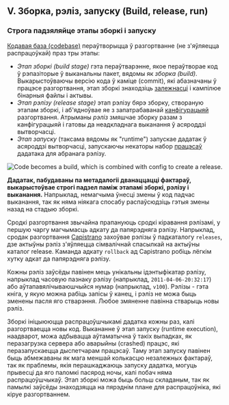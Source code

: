 ## V. Зборка, рэліз, запуску (Build, release, run)
### Строга падзяляйце этапы зборкі і запуску

[Кодавая база (codebase)](./codebase) пераўтворыцца ў разгортванне (не з'яўляецца распрацоўкай) праз тры этапы:

* *Этап зборкі (build stage)* гэта пераўтварэнне, якое пераўтворае код ў рэпазіторые ў выканальны пакет, вядомы як *зборка (build)*. Выкарыстоўваючы версію кода ў каміце (commit), які абазначаны ў працэсе разгортвання, этап зборкі знаходзіць [залежнасці](./dependencies) і кампілюе бінарныя файлы і актывы.
* *Этап рэлізу (release stage)* этап рэлізу бярэ зборку, створаную этапам зборкі, і аб'ядноўвае яе з запатрабаванай [канфігурацыяй](./config) разгортвання. Атрыманы *рэліз* змяшчае зборку разам з канфігурацыяй і гатовы да неадкладнага выканання ў асяроддзі вытворчасці.
* *Этап запуску* (таксама вядомы як "runtime") запускае дадатак ў асяроддзі вытворчасці, запускаючы некаторы набор [працэсаў](./processes) дадатака для абранага рэлізу.

![Code becomes a build, which is combined with config to create a release.](/images/release.png)

**Дадатак, пабудаваны па метадалогіі дванаццацці фактараў, выкарыстоўвае строгі падзел паміж этапамі зборкі, рэлізу і выканання.** Напрыклад, немагчыма ўнесці змены ў код падчас выканання, так як няма ніякага спосабу распаўсюдзіць гэтыя змены назад на стадыю зборкі.

Сродкі разгортвання звычайна прапануюць сродкі кіравання рэлізамі, у першую чаргу магчымасць адкату да папярэдняга рэлізу. Напрыклад, сродак разгортвання [Capistrano](https://github.com/capistrano/capistrano/wiki) захоўвае рэлізы ў падкаталогу `releases`, дзе актыўны рэліз з'яўляецца сімвалічнай спасылкай на актыўны каталог release. Каманда адкату `rollback` ад Capistrano робіць лёгкім хутку адкат да папярэдняга рэлізу.

Кожны рэліз заўсёды павінен мець унікальны ідэнтыфікатар рэлізу, напрыклад часовую пазнаку рэлізу (напрыклад, `2011-04-06-20:32:17`) або аўтапавялічываюшчыйся нумар (напрыклад, `v100`). Рэлізы - гэта кніга, у якую можна рабіць запісы ў канец, і рэліз не можа быць зменены пасля яго стварэння. Любое змяненне павінна стварыць новы рэліз.

Зборкі ініцыююцца распрацоўшчыкамі дадатка кожны раз, калі разгортваецца новы код. Выкананне ў этап запуску (runtime execution), наадварот, можа адбывацца аўтаматычна ў такіх выпадках, як перазагрузка сервера або аварыйны (crashed) працэс, які перазапускаецца дыспетчарам працэсаў. Таму этап запуску павінен быць абмежаваны як мага меншай колькасцю незалежных фактараў, так як праблемы, якія перашкаджаюць запуску дадатка, могуць прывесці да яго паломкі пасярод ночы, калі побач няма распрацоўшчыкаў. Этап зборкі можа быць больш складаным, так як памылкі заўсёды знаходзяцца на пярэднім плане для распрацоўніка, які кіруе разгортваннем.

